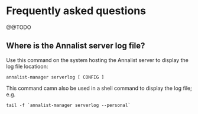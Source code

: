 # Frequently asked questions

@@TODO

## Where is the Annalist server log file?

Use this command on the system hosting the Annalist server to display the log file locatioon:

    annalist-manager serverlog [ CONFIG ]

This command camn also be used in a shell command to display the log file; e.g.

    tail -f `annalist-manager serverlog --personal`

